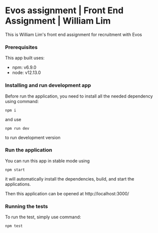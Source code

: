 # Evos assignment | Front End Assignment | William Lim

This is William Lim's front end assignment for recruitment with Evos

### Prerequisites

This app built uses:
* npm: v6.9.0
* node: v12.13.0

### Installing and run development app
Before run the application, you need to install all the needed dependency using command:
```
npm i
```
and use 
```
npm run dev
```
to run development version

### Run the application
You can run this app in stable mode using
```
npm start
```
it will automatically install the dependencies, build, and start the applications.

Then this application can be opened at http://localhost:3000/

### Running the tests

To run the test, simply use command:
```
npm test
```
